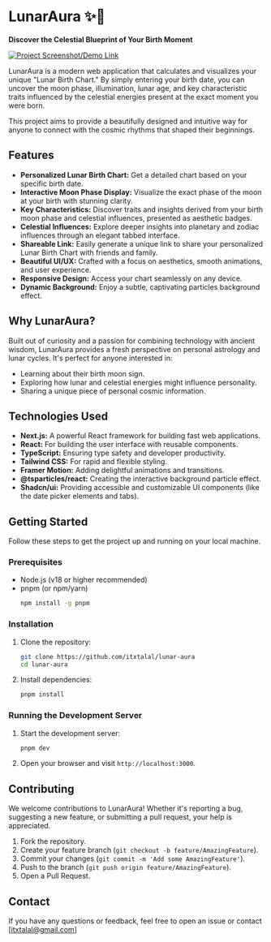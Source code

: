 # LunarAura ✨🌙

**Discover the Celestial Blueprint of Your Birth Moment**

[![Project Screenshot/Demo Link](https://lunar-aura.vercel.app/og-image.png)](https://lunar-aura.vercel.app/og-image.png)

LunarAura is a modern web application that calculates and visualizes your unique "Lunar Birth Chart." By simply entering your birth date, you can uncover the moon phase, illumination, lunar age, and key characteristic traits influenced by the celestial energies present at the exact moment you were born.

This project aims to provide a beautifully designed and intuitive way for anyone to connect with the cosmic rhythms that shaped their beginnings.

## Features

- **Personalized Lunar Birth Chart:** Get a detailed chart based on your specific birth date.
- **Interactive Moon Phase Display:** Visualize the exact phase of the moon at your birth with stunning clarity.
- **Key Characteristics:** Discover traits and insights derived from your birth moon phase and celestial influences, presented as aesthetic badges.
- **Celestial Influences:** Explore deeper insights into planetary and zodiac influences through an elegant tabbed interface.
- **Shareable Link:** Easily generate a unique link to share your personalized Lunar Birth Chart with friends and family.
- **Beautiful UI/UX:** Crafted with a focus on aesthetics, smooth animations, and user experience.
- **Responsive Design:** Access your chart seamlessly on any device.
- **Dynamic Background:** Enjoy a subtle, captivating particles background effect.

## Why LunarAura?

Built out of curiosity and a passion for combining technology with ancient wisdom, LunarAura provides a fresh perspective on personal astrology and lunar cycles. It's perfect for anyone interested in:

- Learning about their birth moon sign.
- Exploring how lunar and celestial energies might influence personality.
- Sharing a unique piece of personal cosmic information.

## Technologies Used

- **Next.js:** A powerful React framework for building fast web applications.
- **React:** For building the user interface with reusable components.
- **TypeScript:** Ensuring type safety and developer productivity.
- **Tailwind CSS:** For rapid and flexible styling.
- **Framer Motion:** Adding delightful animations and transitions.
- **@tsparticles/react:** Creating the interactive background particle effect.
- **Shadcn/ui:** Providing accessible and customizable UI components (like the date picker elements and tabs).

## Getting Started

Follow these steps to get the project up and running on your local machine.

### Prerequisites

- Node.js (v18 or higher recommended)
- pnpm (or npm/yarn)
  ```bash
  npm install -g pnpm
  ```

### Installation

1.  Clone the repository:
    ```bash
    git clone https://github.com/itxtalal/lunar-aura
    cd lunar-aura
    ```
2.  Install dependencies:
    ```bash
    pnpm install
    ```

### Running the Development Server

1.  Start the development server:
    ```bash
    pnpm dev
    ```
2.  Open your browser and visit `http://localhost:3000`.

## Contributing

We welcome contributions to LunarAura! Whether it's reporting a bug, suggesting a new feature, or submitting a pull request, your help is appreciated.

1.  Fork the repository.
2.  Create your feature branch (`git checkout -b feature/AmazingFeature`).
3.  Commit your changes (`git commit -m 'Add some AmazingFeature'`).
4.  Push to the branch (`git push origin feature/AmazingFeature`).
5.  Open a Pull Request.

## Contact

If you have any questions or feedback, feel free to open an issue or contact [[itxtalal@gmail.com](mailto:itxtalal@gmail.com)]
